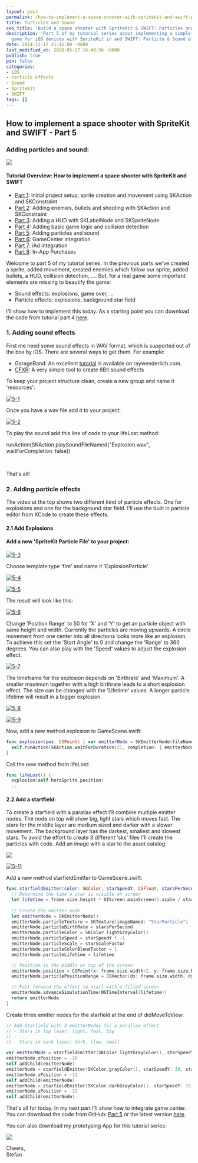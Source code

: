 ```yaml
---
layout: post
permalink: /how-to-implement-a-space-shooter-with-spritekit-and-swift-part-5-particles-and-sound/
title: Particles and Sound
seo_title: 'Build a space shooter with SpriteKit & SWIFT: Particles and Sound'
description: 'Part 5 of my tutorial series about implementing a simple space shooter
  game for iOS devices with SpriteKit in and SWIFT: Particle & Sound effects'
date: 2014-12-17 21:41:00 -0000
last_modified_at: 2020-05-27 16:40:56 -0000
publish: true
pin: false
categories:
- iOS
- Particle Effects
- Sound
- SpriteKit
- SWIFT
tags: []
---
```

## How to implement a space shooter with SpriteKit and SWIFT - Part 5
### Adding particles and sound: 

[![](/assets/wp-content/uploads/2014/12/AppStore.png)](https://itunes.apple.com/us/app/yet-another-spaceshooter/id949662362?mt=8)

#### Tutorial Overview: How to implement a space shooter with SpriteKit and SWIFT

  * [Part 1](/how-to-implement-a-space-shooter-with-spritekit-and-swift-part-1): Initial project setup, sprite creation and movement using SKAction and SKConstraint
  * [Part 2](/how-to-implement-a-space-shooter-with-spritekit-and-swift-part-2): Adding enemies, bullets and shooting with SKAction and SKConstraint
  * [Part 3](/how-to-implement-a-space-shooter-with-spritekit-and-swift-part-3-create-a-hud): Adding a HUD with SKLabelNode and SKSpriteNode
  * [Part 4](/how-to-implement-a-space-shooter-with-spritekit-and-swift-part-4-collision-detection): Adding basic game logic and collision detection
  * [Part 5](/how-to-implement-a-space-shooter-with-spritekit-and-swift-part-5-particles-and-sound): Adding particles and sound 
  * [Part 6](/how-to-implement-a-space-shooter-with-spritekit-and-swift-part-6-game-center-integration): GameCenter integration
  * [Part 7](/how-to-implement-a-space-shooter-with-spritekit-and-swift-part-7-iad-integration): iAd integration
  * [Part 8](/how-to-implement-in-app-purchase-for-your-ios-app-in-swift): In-App Purchases



Welcome to part 5 of my tutorial series. In the previous parts we've created a sprite, added movement, created enemies which follow our sprite, added bullets, a HUD, collision detection, ....  But, for a real game some important elements are missing to beautify the game:

  * Sound effects: explosions, game over, ...
  * Particle effects: explosions, background star field 

I'll show how to implement this today. As a starting point you can download the code from tutorial part 4 [here](https://github.com/stfnjstn/MySecondGame/releases/tag/v0.4). 

### 1. Adding sound effects

First me need some sound effects in WAV format, which is supported out of the box by iOS. There are several ways to get them. For example:

  * GarageBand: An excellent [tutorial](http://www.raywenderlich.com/26341/how-to-make-game-music-with-garage-band) is available on raywenderlich.com.
  * [CFXR](http://thirdcog.eu/apps/cfxr): A very simple tool to create 8Bit sound effects

To keep your project structure clean, create a new group and name it 'resources':

[![5-1](/assets/wp-content/uploads/2014/12/5-1-1.jpg)](/assets/wp-content/uploads/2014/12/5-1-1.jpg)

Once you have a wav file add it to your project:

[![5-2](/assets/wp-content/uploads/2014/12/5-2-1.jpg)](/assets/wp-content/uploads/2014/12/5-2-1.jpg)

To play the sound add this line of code to your lifeLost method:

runAction(SKAction.playSoundFileNamed("Explosion.wav", waitForCompletion: false))

 

That's all!

### 2. Adding particle effects

The video at the top shows two different kind of particle effects. One for explosions and one for the background star field. I'll use the built in particle editor from XCode to create these effects. 

#### 2.1 Add Explosions

#### Add a new 'SpriteKit Particle File' to your project:

[![5-3](/assets/wp-content/uploads/2014/12/5-3-1.jpg)](/assets/wp-content/uploads/2014/12/5-3-1.jpg)

Choose template type 'fire' and name it 'ExplosionParticle'

[![5-4](/assets/wp-content/uploads/2014/12/5-4.png)](/assets/wp-content/uploads/2014/12/5-4.png)

[![5-5](/assets/wp-content/uploads/2014/12/5-5-1.jpg)](/assets/wp-content/uploads/2014/12/5-5-1.jpg)

The result will look like this:

[![5-6](/assets/wp-content/uploads/2014/12/5-6-1.jpg)](/assets/wp-content/uploads/2014/12/5-6-1.jpg)

Change 'Position Range' to 50 for 'X' and 'Y' to get an particle object with same height and width. Currently the particles are moving upwards. A circle movement from one center into all directions looks more like an explosion. To achieve this set the 'Start Angle' to 0 and change the 'Range' to 360 degrees. You can also play with the 'Speed' values to adjust the explosion effect.

[![5-7](/assets/wp-content/uploads/2014/12/5-7.png)](/assets/wp-content/uploads/2014/12/5-7.png)

The timeframe for the explosion depends on 'Birthrate' and 'Maximum'. A smaller maximum together with a high birthrate leads to a short explosion effect. The size can be changed with the 'Lifetime' values. A longer particle lifetime will result in a bigger explosion.

[![5-8](/assets/wp-content/uploads/2014/12/5-8.png)](/assets/wp-content/uploads/2014/12/5-8.png)

[![5-9](/assets/wp-content/uploads/2014/12/5-9-1.jpg)](/assets/wp-content/uploads/2014/12/5-9-1.jpg)

Now, add a new method explosion to GameScene.swift:

```swift
func explosion(pos: CGPoint) { var emitterNode = SKEmitterNode(fileNamed: "ExplosionParticle.sks") emitterNode.particlePosition = pos self.addChild(emitterNode) // Don't forget to remove the emitter node after the explosion
  self.runAction(SKAction.waitForDuration(2), completion: { emitterNode.removeFromParent() })
}
```

Call the new method from lifeLost:

```swift
func lifeLost() {
  explosion(self.heroSprite.position)
  ...
```

#### 2.2 Add a startfield:

To create a starfield with a parallax effect I'll combine multiple emitter nodes. The node on top will show big, light stars which moves fast. The stars for the middle layer are medium sized and darker with a slower movement. The background layer has the darkest, smallest and slowest stars. To avoid the effort to create 3 different 'sks' files I'll create the particles with code. Add an image with a star to the asset catalog: 

[![](/assets/wp-content/uploads/2014/12/Star-1.jpg)](/assets/wp-content/uploads/2014/12/Star-1.jpg)

[![5-11](/assets/wp-content/uploads/2014/12/5-11-1.jpg)](/assets/wp-content/uploads/2014/12/5-11-1.jpg)

Add a new method starfieldEmitter to GameScene.swift:

```swift
func starfieldEmitter(color: SKColor, starSpeedY: CGFloat, starsPerSecond: CGFloat, starScaleFactor: CGFloat) -> SKEmitterNode {
  // Determine the time a star is visible on screen
  let lifetime = frame.size.height * UIScreen.mainScreen().scale / starSpeedY
  
  // Create the emitter node
  let emitterNode = SKEmitterNode()
  emitterNode.particleTexture = SKTexture(imageNamed: "StarParticle")
  emitterNode.particleBirthRate = starsPerSecond
  emitterNode.particleColor = SKColor.lightGrayColor()
  emitterNode.particleSpeed = starSpeedY * -1
  emitterNode.particleScale = starScaleFactor
  emitterNode.particleColorBlendFactor = 1
  emitterNode.particleLifetime = lifetime

  // Position in the middle at top of the screen
  emitterNode.position = CGPoint(x: frame.size.width/2, y: frame.size.height)
  emitterNode.particlePositionRange = CGVector(dx: frame.size.width, dy: 0)

  // Fast forward the effect to start with a filled screen
  emitterNode.advanceSimulationTime(NSTimeInterval(lifetime))
  return emitterNode
}
```

Create three emitter nodes for the starfield at the end of didMoveToView:

```swift
// Add Starfield with 3 emitterNodes for a parallax effect
// - Stars in top layer: light, fast, big
// - ...
// - Stars in back layer: dark, slow, small

var emitterNode = starfieldEmitter(SKColor.lightGrayColor(), starSpeedY: 50, starsPerSecond: 1, starScaleFactor: 0.2)
emitterNode.zPosition = -10
self.addChild(emitterNode)
emitterNode = starfieldEmitter(SKColor.grayColor(), starSpeedY: 30, starsPerSecond: 2, starScaleFactor: 0.1)
emitterNode.zPosition = -11
self.addChild(emitterNode)
emitterNode = starfieldEmitter(SKColor.darkGrayColor(), starSpeedY: 15, starsPerSecond: 4, starScaleFactor: 0.05)
emitterNode.zPosition = -12
self.addChild(emitterNode)
```

That's all for today. In my next part I'll show how to integrate game center. You can download the code from GitHub: [Part 5](https://github.com/stfnjstn/MySecondGame/releases/tag/v0.5) or the latest version [here](https://github.com/stfnjstn/MySecondGame/tree/master).

You can also download my prototyping App for this tutorial series:

[![](/assets/wp-content/uploads/2014/12/AppStore.png)](https://itunes.apple.com/us/app/yet-another-spaceshooter/id949662362?mt=8)

Cheers,   
Stefan
